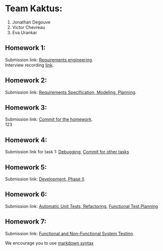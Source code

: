 # Team Kaktus:
1. Jonathan Degouve
2. Victor Chevreau
3. Eva Urankar

## Homework 1:
Submission link: [Requirements engineering](https://bitbucket.org/software-engineering-kaktus/lg10-kaktus/wiki/HW-1%20Requirements%20engineering). <br>
Interview recording [link](https://tartuulikool-my.sharepoint.com/:u:/g/personal/degouve_ut_ee/EQzucp1CaFRAi9PJR6d4_tMBrgyHcBXIruw2Wn_2nV-sRg?nav=eyJyZWZlcnJhbEluZm8iOnsicmVmZXJyYWxBcHAiOiJPbmVEcml2ZUZvckJ1c2luZXNzIiwicmVmZXJyYWxBcHBQbGF0Zm9ybSI6IldlYiIsInJlZmVycmFsTW9kZSI6InZpZXciLCJyZWZlcnJhbFZpZXciOiJNeUZpbGVzTGlua0RpcmVjdCJ9fQ&e=iCryyW).

## Homework 2:
Submission link: [Requirements Specification, Modeling, Planning](https://bitbucket.org/software-engineering-kaktus/lg10-kaktus/wiki/HW-2%20Requirements%20Specification,%20Modeling,%20Planning).

## Homework 3:
Submission link: [Commit for the homework](https://bitbucket.org/software-engineering-kaktus/lg10-kaktus/commits/7c35f96f5ac7a7fff06a52131adea54e7c3212e4). <br>
123

## Homework 4:
Submission link for task 1: [Debugging](https://bitbucket.org/software-engineering-kaktus/lg10-kaktus/wiki/HW-4%20Development%20Phase%20I), [Commit for other tasks](https://bitbucket.org/software-engineering-kaktus/lg10-kaktus/commits/tag/homework-4) <br>

## Homework 5:
Submission link: [Development, Phase II](https://bitbucket.org/software-engineering-kaktus/lg10-kaktus/commits/tag/homework-5). <br>

## Homework 6:
Submission link: [Automatic Unit Tests, Refactoring](https://bitbucket.org/software-engineering-kaktus/lg10-kaktus/commits/tag/homework-6), [Functional Test Planning](https://bitbucket.org/software-engineering-kaktus/lg10-kaktus/wiki/HW-6%20Functional%20Test%20Planning) <br>

## Homework 7:
Submission link: [Functional and Non-Functional System Testinn](https://bitbucket.org/software-engineering-kaktus/lg10-kaktus/wiki/HW-7%20Functional%20and%20Non-Functional%20System%20Testing).

We encourage you to use [markdown syntax](https://confluence.atlassian.com/bitbucketserver/markdown-syntax-guide-776639995.html)